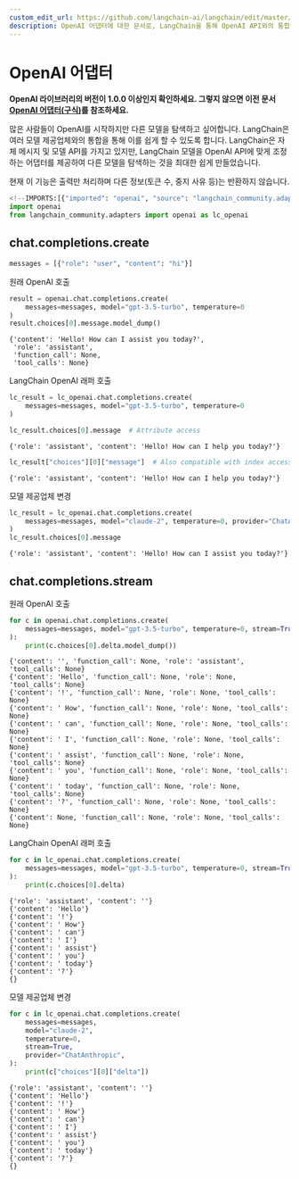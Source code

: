 ```yaml
---
custom_edit_url: https://github.com/langchain-ai/langchain/edit/master/docs/docs/integrations/adapters/openai.ipynb
description: OpenAI 어댑터에 대한 문서로, LangChain을 통해 OpenAI API와의 통합 및 다양한 모델 탐색 방법을 설명합니다.
---
```


# OpenAI 어댑터

**OpenAI 라이브러리의 버전이 1.0.0 이상인지 확인하세요. 그렇지 않으면 이전 문서 [OpenAI 어댑터(구식)](/docs/integrations/adapters/openai-old/)를 참조하세요.**

많은 사람들이 OpenAI를 시작하지만 다른 모델을 탐색하고 싶어합니다. LangChain은 여러 모델 제공업체와의 통합을 통해 이를 쉽게 할 수 있도록 합니다. LangChain은 자체 메시지 및 모델 API를 가지고 있지만, LangChain 모델을 OpenAI API에 맞게 조정하는 어댑터를 제공하여 다른 모델을 탐색하는 것을 최대한 쉽게 만들었습니다.

현재 이 기능은 출력만 처리하며 다른 정보(토큰 수, 중지 사유 등)는 반환하지 않습니다.

```python
<!--IMPORTS:[{"imported": "openai", "source": "langchain_community.adapters", "docs": "https://api.python.langchain.com/en/latest/adapters/langchain_community.adapters.openai.openai.html", "title": "OpenAI Adapter"}]-->
import openai
from langchain_community.adapters import openai as lc_openai
```


## chat.completions.create

```python
messages = [{"role": "user", "content": "hi"}]
```


원래 OpenAI 호출

```python
result = openai.chat.completions.create(
    messages=messages, model="gpt-3.5-turbo", temperature=0
)
result.choices[0].message.model_dump()
```


```output
{'content': 'Hello! How can I assist you today?',
 'role': 'assistant',
 'function_call': None,
 'tool_calls': None}
```


LangChain OpenAI 래퍼 호출

```python
lc_result = lc_openai.chat.completions.create(
    messages=messages, model="gpt-3.5-turbo", temperature=0
)

lc_result.choices[0].message  # Attribute access
```


```output
{'role': 'assistant', 'content': 'Hello! How can I help you today?'}
```


```python
lc_result["choices"][0]["message"]  # Also compatible with index access
```


```output
{'role': 'assistant', 'content': 'Hello! How can I help you today?'}
```


모델 제공업체 변경

```python
lc_result = lc_openai.chat.completions.create(
    messages=messages, model="claude-2", temperature=0, provider="ChatAnthropic"
)
lc_result.choices[0].message
```


```output
{'role': 'assistant', 'content': 'Hello! How can I assist you today?'}
```


## chat.completions.stream

원래 OpenAI 호출

```python
for c in openai.chat.completions.create(
    messages=messages, model="gpt-3.5-turbo", temperature=0, stream=True
):
    print(c.choices[0].delta.model_dump())
```

```output
{'content': '', 'function_call': None, 'role': 'assistant', 'tool_calls': None}
{'content': 'Hello', 'function_call': None, 'role': None, 'tool_calls': None}
{'content': '!', 'function_call': None, 'role': None, 'tool_calls': None}
{'content': ' How', 'function_call': None, 'role': None, 'tool_calls': None}
{'content': ' can', 'function_call': None, 'role': None, 'tool_calls': None}
{'content': ' I', 'function_call': None, 'role': None, 'tool_calls': None}
{'content': ' assist', 'function_call': None, 'role': None, 'tool_calls': None}
{'content': ' you', 'function_call': None, 'role': None, 'tool_calls': None}
{'content': ' today', 'function_call': None, 'role': None, 'tool_calls': None}
{'content': '?', 'function_call': None, 'role': None, 'tool_calls': None}
{'content': None, 'function_call': None, 'role': None, 'tool_calls': None}
```

LangChain OpenAI 래퍼 호출

```python
for c in lc_openai.chat.completions.create(
    messages=messages, model="gpt-3.5-turbo", temperature=0, stream=True
):
    print(c.choices[0].delta)
```

```output
{'role': 'assistant', 'content': ''}
{'content': 'Hello'}
{'content': '!'}
{'content': ' How'}
{'content': ' can'}
{'content': ' I'}
{'content': ' assist'}
{'content': ' you'}
{'content': ' today'}
{'content': '?'}
{}
```

모델 제공업체 변경

```python
for c in lc_openai.chat.completions.create(
    messages=messages,
    model="claude-2",
    temperature=0,
    stream=True,
    provider="ChatAnthropic",
):
    print(c["choices"][0]["delta"])
```

```output
{'role': 'assistant', 'content': ''}
{'content': 'Hello'}
{'content': '!'}
{'content': ' How'}
{'content': ' can'}
{'content': ' I'}
{'content': ' assist'}
{'content': ' you'}
{'content': ' today'}
{'content': '?'}
{}
```